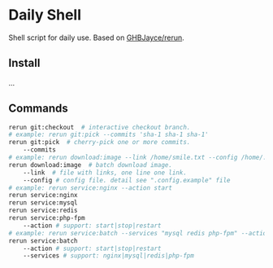 
# Daily Shell

Shell script for daily use. Based on [GHBJayce/rerun](https://github.com/GHBJayce/rerun).

## Install

...

## Commands

```BASH
rerun git:checkout  # interactive checkout branch.
# example: rerun git:pick --commits 'sha-1 sha-1 sha-1'
rerun git:pick  # cherry-pick one or more commits.
    --commits
# example: rerun download:image --link /home/smile.txt --config /home/.config
rerun download:image  # batch download image.
    --link  # file with links, one line one link.
    --config # config file. detail see ".config.example" file
# example: rerun service:nginx --action start
rerun service:nginx
rerun service:mysql
rerun service:redis
rerun service:php-fpm
    --action # support: start|stop|restart
# example: rerun service:batch --services "mysql redis php-fpm" --action start
rerun service:batch
    --action # support: start|stop|restart
    --services # support: nginx|mysql|redis|php-fpm
```